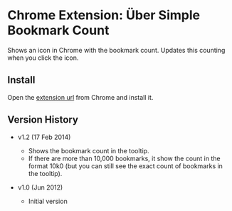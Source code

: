 # Chrome Extension: &Uuml;ber Simple Bookmark Count

Shows an icon in Chrome with the bookmark count. Updates this counting when you click the icon.

## Install

Open the [extension url](https://chrome.google.com/webstore/detail/mogbbilahcoegijagmcmleheifpijffa) from Chrome and install it.


## Version History

* v1.2 (17 Feb 2014)

	- Shows the bookmark count in the tooltip.
	- If there are more than 10,000 bookmarks, it show the count in the format 10k0 (but you can still see the exact count of bookmarks in the tooltip).

* v1.0 (Jun 2012)

	- Initial version

